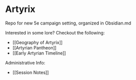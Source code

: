 # Artyrix
Repo for new 5e campaign setting, organized in Obsidian.md

Interested in some lore? Checkout the following:
- [[Geography of Artyrix]]
- [[Artyrian Pantheon]]
- [[Early Artyrian Timeline]]

Administrative Info:
- [[Session Notes]]

